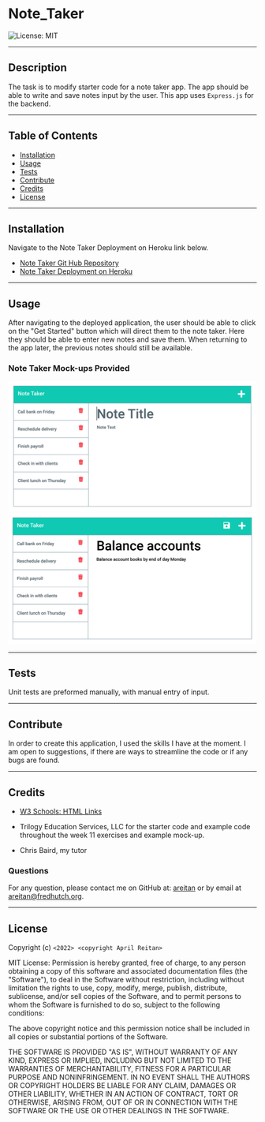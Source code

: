 # Note_Taker

![License: MIT](https://img.shields.io/badge/License-MIT-yellow.svg)

---
## Description

The task is to modify starter code for a note taker app. The app should be able to write and save notes input by the user. This app uses ```Express.js``` for the backend.
  

---
## Table of Contents

  - [Installation](#installation)
  - [Usage](#usage)
  - [Tests](#tests)
  - [Contribute](#contribute)
  - [Credits](#credits)
  - [License](#license)


---
## Installation

Navigate to the Note Taker Deployment on Heroku link below.

- [Note Taker Git Hub Repository](https://github.com/areitan/Note_Taker)
- [Note Taker Deployment on Heroku](https://safe-refuge-98903.herokuapp.com)




---
## Usage

After navigating to the deployed application, the user should be able to click on the "Get Started" button which will direct them to the note taker. Here they should be able to enter new notes and save them. When returning to the app later, the previous notes should still be available.


### Note Taker Mock-ups Provided
![Note Taker Mock-up Screen 1](/assets/11-express-homework-demo-01.png)
![Note Taker Mock-up Screen 2](/assets/11-express-homework-demo-02.png)




---
## Tests

Unit tests are preformed manually, with manual entry of input.


--- 
## Contribute

In order to create this application, I used the skills I have at the moment. I am open to suggestions, if there are ways to streamline the code or if any bugs are found.

---
## Credits

- [W3 Schools: HTML Links](https://www.w3schools.com/html/html_links.asp)

- Trilogy Education Services, LLC for the starter code and example code throughout the week 11 exercises and example mock-up.
- Chris Baird, my tutor

### Questions

For any question, please contact me on GitHub at: [areitan](https://github.com/areitan) or by email at <areitan@fredhutch.org>.

---

## License

Copyright (c) ```<2022> <copyright April Reitan>```

MIT License:
Permission is hereby granted, free of charge, to any person obtaining a copy
of this software and associated documentation files (the "Software"), to deal
in the Software without restriction, including without limitation the rights
to use, copy, modify, merge, publish, distribute, sublicense, and/or sell
copies of the Software, and to permit persons to whom the Software is
furnished to do so, subject to the following conditions:

The above copyright notice and this permission notice shall be included in all
copies or substantial portions of the Software.

THE SOFTWARE IS PROVIDED "AS IS", WITHOUT WARRANTY OF ANY KIND, EXPRESS OR
IMPLIED, INCLUDING BUT NOT LIMITED TO THE WARRANTIES OF MERCHANTABILITY,
FITNESS FOR A PARTICULAR PURPOSE AND NONINFRINGEMENT. IN NO EVENT SHALL THE
AUTHORS OR COPYRIGHT HOLDERS BE LIABLE FOR ANY CLAIM, DAMAGES OR OTHER
LIABILITY, WHETHER IN AN ACTION OF CONTRACT, TORT OR OTHERWISE, ARISING FROM,
OUT OF OR IN CONNECTION WITH THE SOFTWARE OR THE USE OR OTHER DEALINGS IN THE
SOFTWARE.